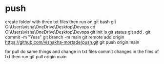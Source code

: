 # push
create folder with three txt files then run on git bash  git C:\\Users\\visha\\OneDrive\\Desktop\\Devops
cd C:\\Users\\visha\\OneDrive\\Desktop\\Devops
git init
ls
git status
git add .
git commit -m "Yess"
git branch -m main
git remote add origin https://github.com/vishakha-mortade/push.git
 git push origin main

 for pull do same things and change in txt files
 commit changes in the files of txt
 then run git pull origin main
